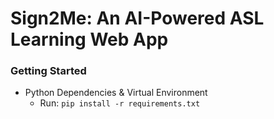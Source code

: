 # Sign2Me: An AI-Powered ASL Learning Web App

### Getting Started
* Python Dependencies & Virtual Environment
  * Run: `pip install -r requirements.txt`
